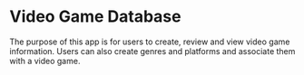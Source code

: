 # Video Game Database
The purpose of this app is for users to create, review and view video game information. Users can also create genres and platforms and associate them with a video game. 


